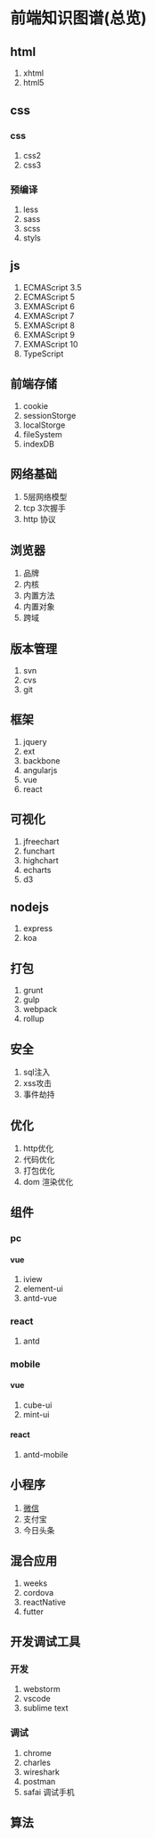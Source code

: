 # 前端知识图谱(总览)

## html
1. xhtml
2. html5

## css
### css
1. 	css2
2. css3

### 预编译
1. less
2. sass
3. scss
4. styls

## js
1. ECMAScript 3.5
2. ECMAScript 5
3. EXMAScript 6
4. EXMAScript 7
5. EXMAScript 8
6. EXMAScript 9
7. EXMAScript 10
8. TypeScript

## 前端存储
1. cookie
2. sessionStorge
3. localStorge
4. fileSystem
5. indexDB

## 网络基础
1. 5层网络模型
2. tcp 3次握手
3. http 协议

## 浏览器
1. 	品牌
2. 内核
3. 内置方法
4. 内置对象
5. 跨域

## 版本管理
1. svn
2. cvs
3. git

## 框架
1. jquery
2. ext
3. backbone
4. angularjs
5. vue
6. react

## 可视化
1. jfreechart
2. funchart
3. highchart
4. echarts
5. d3

## nodejs
1. express
2. koa

## 打包
1. grunt
2. gulp
3. webpack
4. rollup

## 安全

1. sql注入
2. xss攻击
3. 事件劫持


## 优化
1. http优化
2. 代码优化
3. 打包优化
4. dom 渲染优化

## 组件
### pc
#### vue
1. iview
2. element-ui
3. antd-vue

### react
1. antd

### mobile
#### vue
1. cube-ui
2. mint-ui

#### react
1. antd-mobile

## 小程序
1. [微信](https://github.com/gagayang/wechat)
2. 支付宝
3. 今日头条

## 混合应用
1. weeks
2. cordova
3. reactNative
4. futter

## 开发调试工具
### 开发
1. webstorm
2. vscode
3. sublime text

### 调试
1. chrome
2. charles
3. wireshark
4. postman
5. safai 调试手机

## 算法


